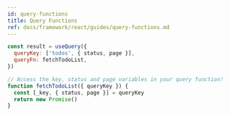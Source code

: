 ```yaml
---
id: query-functions
title: Query Functions
ref: docs/framework/react/guides/query-functions.md
---
```


[//]: # 'Example4'

```js
const result = useQuery({
  queryKey: ['todos', { status, page }],
  queryFn: fetchTodoList,
})

// Access the key, status and page variables in your query function!
function fetchTodoList({ queryKey }) {
  const [_key, { status, page }] = queryKey
  return new Promise()
}
```

[//]: # 'Example4'
